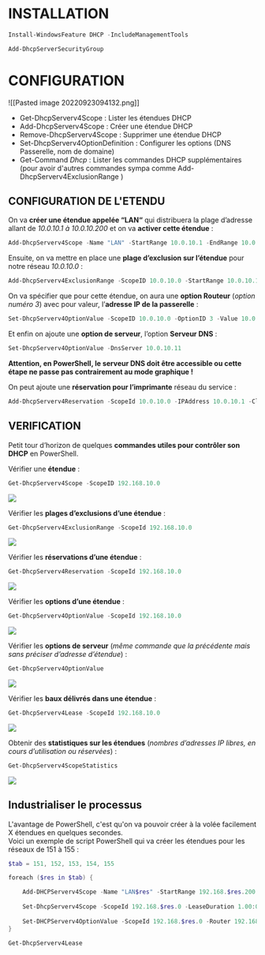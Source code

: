 # INSTALLATION

``` powershell
Install-WindowsFeature DHCP -IncludeManagementTools

Add-DhcpServerSecurityGroup

```

# CONFIGURATION

![[Pasted image 20220923094132.png]]

- Get-DhcpServerv4Scope : Lister les étendues DHCP  
- Add-DhcpServerv4Scope : Créer une étendue DHCP  
- Remove-DhcpServerv4Scope : Supprimer une étendue DHCP  
- Set-DhcpServerv4OptionDefinition : Configurer les options (DNS Passerelle, nom de domaine)  
- Get-Command *Dhcp* : Lister les commandes DHCP supplémentaires (pour avoir d'autres commandes sympa comme Add-DhcpServerv4ExclusionRange )

## CONFIGURATION DE L'ETENDU

On va **créer une étendue appelée “LAN“** qui distribuera la plage d’adresse allant de _10.0.10.1 à 10.0.10.200_ et on va **activer cette étendue** :

``` PowerShell
Add-DhcpServerv4Scope -Name "LAN" -StartRange 10.0.10.1 -EndRange 10.0.10.200 -SubnetMask 255.255.255.0 -State Active
```

Ensuite, on va mettre en place une **plage d’exclusion sur l’étendue** pour notre réseau _10.0.10.0_ :

``` PowerShell
Add-DhcpServerv4ExclusionRange -ScopeID 10.0.10.0 -StartRange 10.0.10.1 -EndRange 10.0.10.20
```

On va spécifier que pour cette étendue, on aura une **option Routeur** (_option numéro 3_) avec pour valeur, l’**adresse IP de la passerelle** :

``` PowerShell
Set-DhcpServerv4OptionValue -ScopeID 10.0.10.0 -OptionID 3 -Value 10.0.10.1
```

Et enfin on ajoute une **option de serveur**, l’option **Serveur DNS** :

``` PowerShell
Set-DhcpServerv4OptionValue -DnsServer 10.0.10.11
```

**Attention, en PowerShell, le serveur DNS doit être accessible ou cette étape ne passe pas contrairement au mode graphique !**

On peut ajoute une **réservation pour l’imprimante** réseau du service :

``` PowerShell
Add-DhcpServerv4Reservation -ScopeId 10.0.10.0 -IPAddress 10.0.10.1 -ClientId "00-15-5D-17-94-01" -Name "ROUTER" -Description "Routeur pfsense"
```

## VERIFICATION

Petit tour d’horizon de quelques **commandes utiles pour contrôler son DHCP** en PowerShell.

Vérifier une **étendue** :

``` PowerShell
Get-DhcpServerv4Scope -ScopeID 192.168.10.0
```

[![](https://neptunet.fr/wp-content/uploads/2019/10/dhcp-pws9.png)](https://neptunet.fr/wp-content/uploads/2019/10/dhcp-pws9.png)

Vérifier les **plages d’exclusions d’une étendue** :

```  PowerShell
Get-DhcpServerv4ExclusionRange -ScopeId 192.168.10.0
```

[![](https://neptunet.fr/wp-content/uploads/2019/10/dhcp-pws11.png)](https://neptunet.fr/wp-content/uploads/2019/10/dhcp-pws11.png)

Vérifier les **réservations d’une étendue** :

```  PowerShell
Get-DhcpServerv4Reservation -ScopeId 192.168.10.0
```

[![](https://neptunet.fr/wp-content/uploads/2019/10/dhcp-pws2.png)](https://neptunet.fr/wp-content/uploads/2019/10/dhcp-pws2.png)

Vérifier les **options d’une étendue** :

```  PowerShell
Get-DhcpServerv4OptionValue -ScopeId 192.168.10.0
```

[![](https://neptunet.fr/wp-content/uploads/2019/10/dhcp-pws12.png)](https://neptunet.fr/wp-content/uploads/2019/10/dhcp-pws12.png)

Vérifier les **options de serveur** (_même commande que la précédente mais sans préciser d’adresse d’étendue_) :

```  PowerShell
Get-DhcpServerv4OptionValue
```

[![](https://neptunet.fr/wp-content/uploads/2019/10/dhcp-pws13.png)](https://neptunet.fr/wp-content/uploads/2019/10/dhcp-pws13.png)

Vérifier les **baux délivrés dans une étendue** :

```  PowerShell
Get-DhcpServerv4Lease -ScopeId 192.168.10.0
```

[![](https://neptunet.fr/wp-content/uploads/2019/10/dhcp-pws10.png)](https://neptunet.fr/wp-content/uploads/2019/10/dhcp-pws10.png)

Obtenir des **statistiques sur les étendues** (_nombres d’adresses IP libres, en cours d’utilisation ou réservées_) :

```  PowerShell
Get-DhcpServerv4ScopeStatistics
```

[![](https://neptunet.fr/wp-content/uploads/2019/10/dhcp-pws14.png)](https://neptunet.fr/wp-content/uploads/2019/10/dhcp-pws14.png)

## Industrialiser le processus
  
L'avantage de PowerShell, c'est qu'on va pouvoir créer à la volée facilement X étendues en quelques secondes.  
Voici un exemple de script PowerShell qui va créer les étendues pour les réseaux de 151 à 155 :

``` PowerShell
$tab = 151, 152, 153, 154, 155   

foreach ($res in $tab) {

	Add-DHCPServerv4Scope -Name "LAN$res" -StartRange 192.168.$res.200 -EndRange 192.168.$res.220 -SubnetMask 255.255.255.0 -State Active   
	
	Set-DhcpServerv4Scope -ScopeId 192.168.$res.0 -LeaseDuration 1.00:00:00   
	
	Set-DHCPServerv4OptionValue -ScopeId 192.168.$res.0 -Router 192.168.$res.254
}
```

``` PowerShell
Get-DhcpServerv4Lease
```